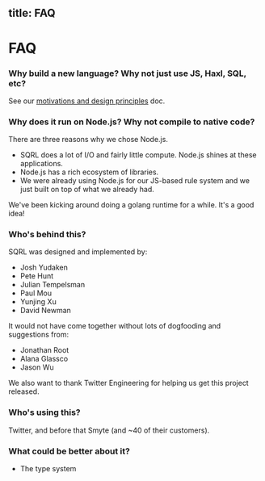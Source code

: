 title: FAQ
----

# FAQ

### Why build a new language? Why not just use JS, Haxl, SQL, etc?

See our [motivations and design principles](motivation.html) doc.

### Why does it run on Node.js? Why not compile to native code?

There are three reasons why we chose Node.js.
* SQRL does a lot of I/O and fairly little compute. Node.js shines at these applications.
* Node.js has a rich ecosystem of libraries.
* We were already using Node.js for our JS-based rule system and we just built on top of what we already had.

We've been kicking around doing a golang runtime for a while. It's a good idea!

### Who's behind this?

SQRL was designed and implemented by:
* Josh Yudaken
* Pete Hunt
* Julian Tempelsman
* Paul Mou
* Yunjing Xu
* David Newman

It would not have come together without lots of dogfooding and suggestions from:
* Jonathan Root
* Alana Glassco
* Jason Wu

We also want to thank Twitter Engineering for helping us get this project released.

### Who's using this?

Twitter, and before that Smyte (and ~40 of their customers).

### What could be better about it?

* The type system
